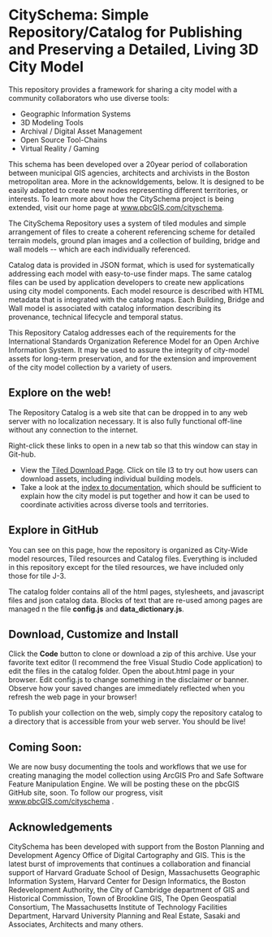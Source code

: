 # CitySchema: Simple Repository/Catalog for Publishing and Preserving a Detailed, Living 3D City Model
This repository provides a framework for sharing a city model with a community collaborators who use diverse tools:

* Geographic Information Systems
* 3D Modeling Tools
* Archival / Digital Asset Management
* Open Source Tool-Chains
* Virtual Reality / Gaming

This schema has been developed over a 20year period of collaboration between municipal GIS agencies, architects and archivists in the Boston metropolitan area.  More in the acknowldgements, below.  It is designed to be easily adapted to create new nodes representing different territories, or interests.  To learn more about how the CitySchema project is being extended, visit our home page at www.pbcGIS.com/cityschema. 

The CitySchema Repository uses a system of tiled modules and simple arrangement of files to create a coherent referencing scheme for detailed terrain models, ground plan images and a collection of building, bridge and wall models -- which are each individually referenced.

Catalog data is provided in JSON format, which is used for systematically addressing each model with easy-to-use finder maps.  The same catalog files can be used by application developers to create new applications using city model components.  Each model resource is described with HTML metadata that is integrated with the catalog maps.  Each Building, Bridge and Wall model is associated with catalog information describing its provenance, technical lifecycle and temporal status. 

This Repository Catalog addresses each of the requirements for the International Standards Organization Reference Model for an Open Archive Information System.  It may be used to assure the integrity of city-model assets for long-term preservation, and for the extension and improvement of the city model collection by a variety of users.

## Explore on the web!
The Repository Catalog is a web site that can be dropped in to any web server with no localization necessary. It is also fully functional off-line without any connection to the internet. 

Right-click these links to open in a new tab so that this window can stay in Git-hub.

* View the [Tiled Download Page](https://pbcgis.github.io/CitySchema-Bos3d-RepositoryCatalog/catalog/tiled_index.htm).  Click on tile I3 to try out how users can download assets, including individual building models. 
* Take a look at the [index to documentation](https://pbcgis.github.io/CitySchema-Bos3d-RepositoryCatalog/catalog/doc_index.htm), which should be sufficient to explain how the city model is put together and how it can be used to coordinate activities across diverse tools and territories. 

## Explore in GitHub
You can see on this page, how the repository is organized as City-Wide model resources, Tiled resources and Catalog files. Everything is included in this repository except for the tiled resources, we have included only those for tile J-3. 

The catalog folder contains all of the html pages, stylesheets, and javascript files and json catalog data.  Blocks of text that are re-used among pages are managed n the file **config.js** and **data_dictionary.js**.  

## Download, Customize and Install
Click the **Code** button to clone or download a zip of this archive.  Use your favorite text editor (I recommend the free Visual Studio Code application) to edit the files in the catalog folder.  Open the about.html page in your browser. Edit config.js to change something in the disclaimer or banner.  Observe how your saved changes are immediately reflected when you refresh the web page in your browser!

To publish your collection on the web, simply copy the repository catalog to a directory that is accessible from your web server.  You should be live!

## Coming Soon:
We are now busy documenting the tools and workflows that we use for creating managing the model collection using ArcGIS Pro and Safe Software Feature Manipulation Engine.  We will be posting these on the pbcGIS GitHub site, soon. To follow our progress, visit www.pbcGIS.com/cityschema . 

## Acknowledgements
CitySchema has been developed with support from the Boston Planning and Development Agency Office of Digital Cartography and GIS.  This is the latest burst of improvements that continues a collaboration and financial support of Harvard Graduate School of Design, Massachusetts Geographic Information System,  Harvard Center for Design Informatics, the Boston Redevelopment Authority, the City of Cambridge department of GIS and Historical Commission, Town of Brookline GIS, The Open Geospatial Consortium, The Massachusetts Institute of Technology Facilities Department, Harvard University Planning and Real Estate, Sasaki and Associates, Architects and many others. 



